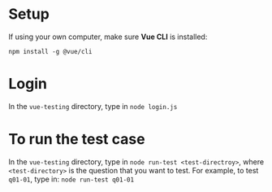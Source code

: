 # Setup

If using your own computer, make sure **Vue CLI** is installed:
```
npm install -g @vue/cli
```

# Login
In the `vue-testing` directory, type in `node login.js`

# To run the test case
In the `vue-testing` directory, type in `node run-test <test-directroy>`, where `<test-directory>` is the question
that you want to test. For example, to test `q01-01`, type in: `node run-test q01-01`